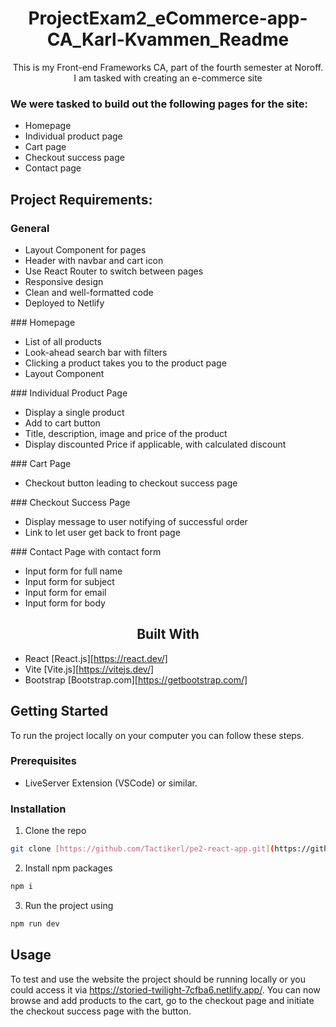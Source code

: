 <h1 align="center">ProjectExam2_eCommerce-app-CA_Karl-Kvammen_Readme</h1>

<p align="center">This is my Front-end Frameworks CA, part of the fourth semester at Noroff. I am tasked with creating an e-commerce site</p>

### We were tasked to build out the following pages for the site:

<ul>
   <li> Homepage</li>
   <li> Individual product page</li>
   <li> Cart page</li>
   <li> Checkout success page</li> 
   <li>Contact page</li>
</ul>



## Project Requirements:

### General
<ul>
  <li>Layout Component for pages</li>
  <li>Header with navbar and cart icon</li>
  <li>Use React Router to switch between pages</li>
  <li>Responsive design</li>
  <li>Clean and well-formatted code</li>
  <li>Deployed to Netlify</li>
</ul>
### Homepage
<ul>
  <li>List of all products</li>
  <li>Look-ahead search bar with filters</li>
  <li>Clicking a product takes you to the product page</li>
  <li>Layout Component</li>
</ul>
### Individual Product Page
<ul>
  <li>Display a single product</li>
  <li>Add to cart button</li>
  <li>Title, description, image and price of the product</li>
  <li>Display discounted Price if applicable, with calculated discount</li>  
</ul>
### Cart Page
<ul>
  <li>Checkout button leading to checkout success page</li>
</ul>
### Checkout Success Page
<ul>
  <li>Display message to user notifying of successful order</li>
  <li>Link to let user get back to front page</li>
</ul>
### Contact Page with contact form
<ul>  
  <li>Input form for full name</li>
  <li>Input form for subject</li>
  <li>Input form for email</li>
  <li>Input form for body</li>
</ul>







<h2 align="center">Built With</h2>

- React [React.js][https://react.dev/]
- Vite [Vite.js][https://vitejs.dev/]
- Bootstrap [Bootstrap.com][https://getbootstrap.com/]

<h2>Getting Started</h2>
<p>To run the project locally on your computer you can follow these steps.</p>

### Prerequisites



- LiveServer Extension (VSCode) or similar.

### Installation

1. Clone the repo

```sh
git clone [https://github.com/Tactikerl/pe2-react-app.git](https://github.com/Tactikerl/eCommmerce-app-CA.git)
```

2. Install npm packages

```sh
npm i
```

3. Run the project using

```sh
npm run dev
```

## Usage

To test and use the website the project should be running locally or you could access it via https://storied-twilight-7cfba6.netlify.app/. You can now browse and add products to the cart, go to the checkout page and initiate the checkout success page with the button.



